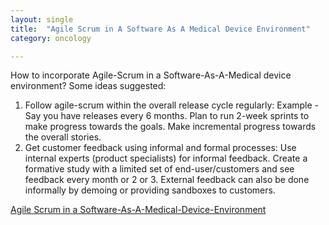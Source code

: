 ```yaml
---
layout: single
title:  "Agile Scrum in A Software As A Medical Device Environment"
category: oncology

---
```

How to incorporate Agile-Scrum in a Software-As-A-Medical device environment?
Some ideas suggested:
1.	Follow agile-scrum within the overall release cycle regularly: Example - Say you have releases every 6 months. Plan to run 2-week sprints to make progress towards the goals. Make incremental progress towards the overall stories.
2.	Get customer feedback using informal and formal processes: Use internal experts (product specialists) for informal feedback. Create a formative study with a limited set of end-user/customers and see feedback every month or 2 or 3.  External feedback can also be done informally by demoing or providing sandboxes to customers.

[Agile Scrum in a Software-As-A-Medical-Device-Environment](https://podcasts.apple.com/us/podcast/user-centered-by-design/id1546291505?i=1000512448366)